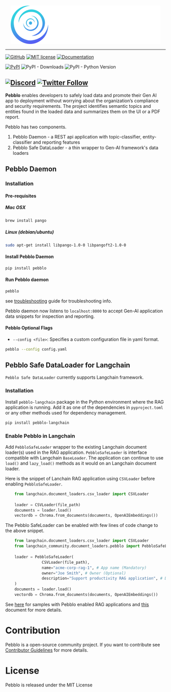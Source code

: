 <p align="center">
  <img src="https://github.com/daxa-ai/pebblo/blob/main/docs/gh_pages/static/img/pebblo-logo-name.png?raw=true" />
</p>

---
[![GitHub](https://img.shields.io/badge/GitHub-pebblo-blue?logo=github)](https://github.com/daxa-ai/pebblo)
[![MIT license](https://img.shields.io/badge/license-MIT-brightgreen.svg)](http://opensource.org/licenses/MIT)
[![Documentation](https://img.shields.io/badge/Documentation-pebblo-blue?logo=read-the-docs)](https://daxa-ai.github.io/pebblo/)

[![PyPI](https://img.shields.io/pypi/v/pebblo?logo=pypi)](https://pypi.org/project/pebblo/)
![PyPI - Downloads](https://img.shields.io/pypi/dm/pebblo)
![PyPI - Python Version](https://img.shields.io/pypi/pyversions/pebblo?logo=python&logoColor=gold)

[![Discord](https://img.shields.io/discord/1199861582776246403?logo=discord)](https://discord.gg/wyAfaYXwwv)
[![Twitter Follow](https://img.shields.io/twitter/follow/daxa_ai)](https://twitter.com/daxa_ai)
---


**Pebblo** enables developers to safely load data and promote their Gen AI app to deployment without worrying about the organization’s compliance and security requirements. The project identifies semantic topics and entities found in the loaded data and summarizes them on the UI or a PDF report.

Pebblo has two components.

1. Pebblo Daemon - a REST api application with topic-classifier, entity-classifier and reporting features
1. Pebblo Safe DataLoader - a thin wrapper to Gen-AI framework's data loaders

## Pebblo Daemon

### Installation

#### Pre-requisites

##### Mac OSX

```bash
brew install pango
```

##### Linux (debian/ubuntu)

```bash
sudo apt-get install libpango-1.0-0 libpangoft2-1.0-0
```

#### Install Pebblo Daemon

```bash
pip install pebblo
```

#### Run Pebblo daemon

```bash
pebblo
```
see [troubleshooting](docs/gh_pages/docs/troubleshooting.md) guide for troubleshooting info.

Pebblo daemon now listens to `localhost:8000` to accept Gen-AI application data snippets for inspection and reporting.

#### Pebblo Optional Flags

- `--config <file>`: Specifies a custom configuration file in yaml format.

```bash
pebblo --config config.yaml
````

## Pebblo Safe DataLoader for Langchain

`Pebblo Safe DataLoader` currently supports Langchain framework.

### Installation

Install `pebblo-langchain` package in the Python environment where the RAG application is running. Add it as one of the dependencies in `pyproject.toml` or any other methods used for dependency management.

```bash
pip install pebblo-langchain
```

### Enable Pebblo in Langchain

Add `PebbloSafeLoader` wrapper to the existing Langchain document loader(s) used in the RAG application. `PebbloSafeLoader` is interface compatible with Langchain `BaseLoader`. The application can continue to use `load()` and `lazy_load()` methods as it would on an Langchain document loader.

Here is the snippet of Lanchain RAG application using `CSVLoader` before enabling `PebbloSafeLoader`.

```python
    from langchain.document_loaders.csv_loader import CSVLoader

    loader = CSVLoader(file_path)
    documents = loader.load()
    vectordb = Chroma.from_documents(documents, OpenAIEmbeddings())
```

The Pebblo SafeLoader can be enabled with few lines of code change to the above snippet.

```python
    from langchain.document_loaders.csv_loader import CSVLoader
    from langchain_community.document_loaders.pebblo import PebbloSafeLoader

    loader = PebbloSafeLoader(
                CSVLoader(file_path),
                name="acme-corp-rag-1", # App name (Mandatory)
                owner="Joe Smith", # Owner (Optional)
                description="Support productivity RAG application", # Description (Optional)
    )
    documents = loader.load()
    vectordb = Chroma.from_documents(documents, OpenAIEmbeddings())
```

See [here](https://github.com/srics/pebblo/tree/main/samples) for samples with Pebblo enabled RAG applications and [this](https://daxa-ai.github.io/pebblo/rag) document for more details.

# Contribution

Pebblo is a open-source community project. If you want to contribute see [Contributor Guidelines](https://github.com/daxa-ai/pebblo/blob/main/CONTRIBUTING.md) for more details.

# License

Pebblo is released under the MIT License
